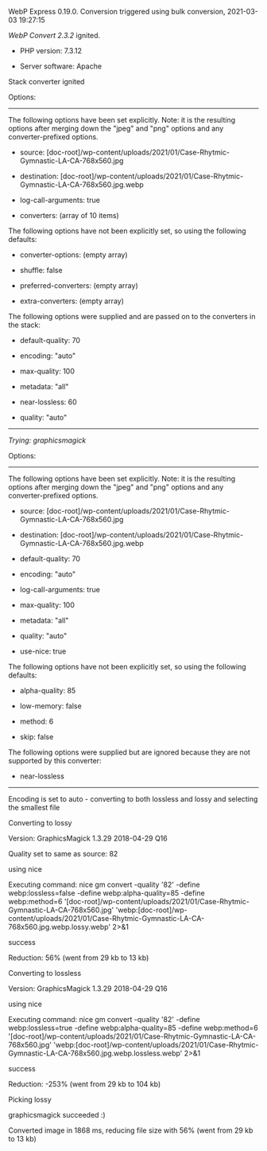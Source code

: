 WebP Express 0.19.0. Conversion triggered using bulk conversion, 2021-03-03 19:27:15

*WebP Convert 2.3.2*  ignited.
- PHP version: 7.3.12
- Server software: Apache

Stack converter ignited

Options:
------------
The following options have been set explicitly. Note: it is the resulting options after merging down the "jpeg" and "png" options and any converter-prefixed options.
- source: [doc-root]/wp-content/uploads/2021/01/Case-Rhytmic-Gymnastic-LA-CA-768x560.jpg
- destination: [doc-root]/wp-content/uploads/2021/01/Case-Rhytmic-Gymnastic-LA-CA-768x560.jpg.webp
- log-call-arguments: true
- converters: (array of 10 items)

The following options have not been explicitly set, so using the following defaults:
- converter-options: (empty array)
- shuffle: false
- preferred-converters: (empty array)
- extra-converters: (empty array)

The following options were supplied and are passed on to the converters in the stack:
- default-quality: 70
- encoding: "auto"
- max-quality: 100
- metadata: "all"
- near-lossless: 60
- quality: "auto"
------------


*Trying: graphicsmagick* 

Options:
------------
The following options have been set explicitly. Note: it is the resulting options after merging down the "jpeg" and "png" options and any converter-prefixed options.
- source: [doc-root]/wp-content/uploads/2021/01/Case-Rhytmic-Gymnastic-LA-CA-768x560.jpg
- destination: [doc-root]/wp-content/uploads/2021/01/Case-Rhytmic-Gymnastic-LA-CA-768x560.jpg.webp
- default-quality: 70
- encoding: "auto"
- log-call-arguments: true
- max-quality: 100
- metadata: "all"
- quality: "auto"
- use-nice: true

The following options have not been explicitly set, so using the following defaults:
- alpha-quality: 85
- low-memory: false
- method: 6
- skip: false

The following options were supplied but are ignored because they are not supported by this converter:
- near-lossless
------------

Encoding is set to auto - converting to both lossless and lossy and selecting the smallest file

Converting to lossy
Version: GraphicsMagick 1.3.29 2018-04-29 Q16 
Quality set to same as source: 82
using nice
Executing command: nice gm convert -quality '82' -define webp:lossless=false -define webp:alpha-quality=85 -define webp:method=6 '[doc-root]/wp-content/uploads/2021/01/Case-Rhytmic-Gymnastic-LA-CA-768x560.jpg' 'webp:[doc-root]/wp-content/uploads/2021/01/Case-Rhytmic-Gymnastic-LA-CA-768x560.jpg.webp.lossy.webp' 2>&1
success
Reduction: 56% (went from 29 kb to 13 kb)

Converting to lossless
Version: GraphicsMagick 1.3.29 2018-04-29 Q16 
using nice
Executing command: nice gm convert -quality '82' -define webp:lossless=true -define webp:alpha-quality=85 -define webp:method=6 '[doc-root]/wp-content/uploads/2021/01/Case-Rhytmic-Gymnastic-LA-CA-768x560.jpg' 'webp:[doc-root]/wp-content/uploads/2021/01/Case-Rhytmic-Gymnastic-LA-CA-768x560.jpg.webp.lossless.webp' 2>&1
success
Reduction: -253% (went from 29 kb to 104 kb)

Picking lossy
graphicsmagick succeeded :)

Converted image in 1868 ms, reducing file size with 56% (went from 29 kb to 13 kb)
